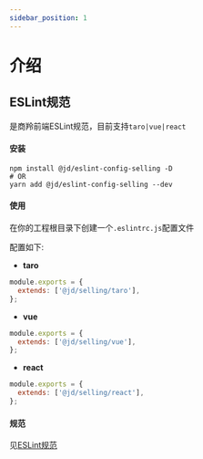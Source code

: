 ```yaml
---
sidebar_position: 1
---
```

# 介绍
## ESLint规范
是商羚前端ESLint规范，目前支持`taro|vue|react`
#### 安装
```shell
npm install @jd/eslint-config-selling -D
# OR
yarn add @jd/eslint-config-selling --dev
```
#### 使用
在你的工程根目录下创建一个`.eslintrc.js`配置文件

配置如下:

- **taro**
```js
module.exports = {
  extends: ['@jd/selling/taro'],
};
```

- **vue**
```js
module.exports = {
  extends: ['@jd/selling/vue'],
};
```

- **react**
```js
module.exports = {
  extends: ['@jd/selling/react'],
};
```

#### 规范
见[ESLint规范](../es/rules/common)